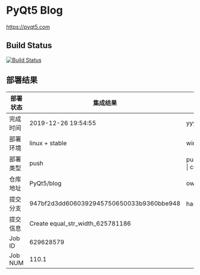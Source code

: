 # PyQt5 Blog

https://pyqt5.com

## Build Status

[![Build Status](https://www.travis-ci.org/PyQt5/blog.svg?branch=dev)](https://www.travis-ci.org/PyQt5/blog)

## 部署结果
部署状态 | 集成结果 | 参考值
---|---|---
完成时间 | 2019-12-26 19:54:55 | yyyy-mm-dd hh:mm:ss
部署环境 | linux + stable | window \| linux + stable
部署类型 | push | push \| pull_request \| api \| cron
仓库地址 | PyQt5/blog | owner_name/repo_name
提交分支 | 947bf2d3dd6060392945750650033b9360bbe948 | hash 16位
提交信息 | Create equal_str_width_625781186 |
Job ID   | 629628579 |
Job NUM  | 110.1 |
